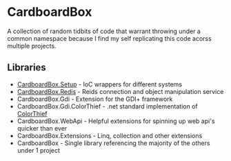 # CardboardBox
A collection of random tidbits of code that warrant throwing under a common namespace because I find my self replicating this code acorss multiple projects.

## Libraries
* [CardboardBox.Setup](https://github.com/calico-crusade/CardboardBox/tree/master/CardboardBox.Setup) - IoC wrappers for different systems
* [CardboardBox.Redis](https://github.com/calico-crusade/CardboardBox/tree/master/CardboardBox.Redis) - Reids connection and object manipulation service
* CardboardBox.Gdi - Extension for the GDI+ framework 
* CardboardBox.Gdi.ColorThief - .net standard implementation of [ColorThief](https://github.com/KSemenenko/ColorThief)
* CardboardBox.WebApi - Helpful extensions for spinning up web api's quicker than ever
* CardboardBox.Extensions - Linq, collection and other extensions
* CardboardBox - Single library referencing the majority of the others under 1 project